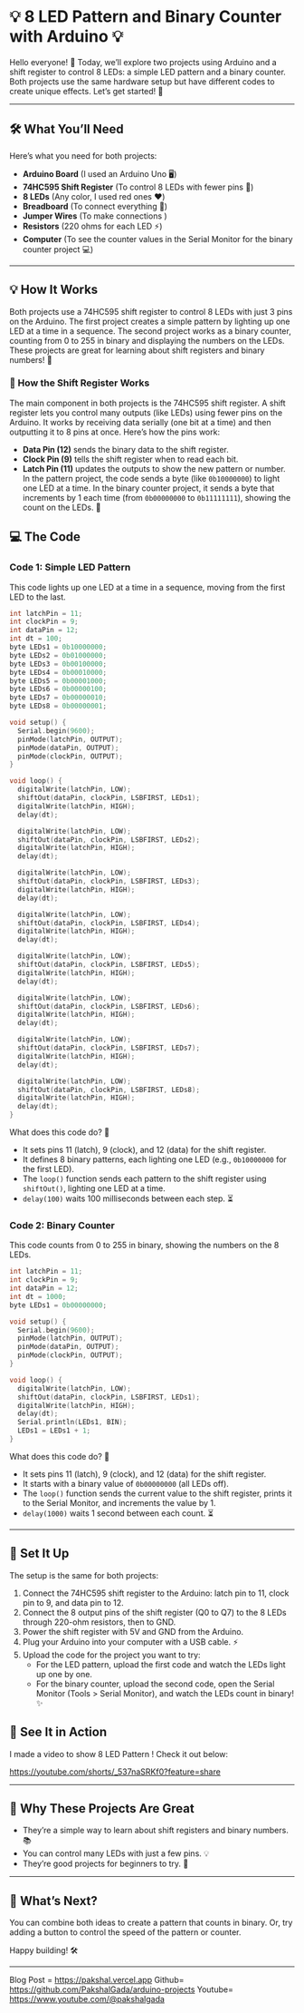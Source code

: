 # 💡 8 LED Pattern and Binary Counter with Arduino 💡

Hello everyone! 👋 Today, we’ll explore two projects using Arduino and a shift register to control 8 LEDs: a simple LED pattern and a binary counter. Both projects use the same hardware setup but have different codes to create unique effects. Let’s get started! 🚀

---

## 🛠️ What You’ll Need

Here’s what you need for both projects:

- **Arduino Board** (I used an Arduino Uno 🖥️)
- **74HC595 Shift Register** (To control 8 LEDs with fewer pins 📡)
- **8 LEDs** (Any color, I used red ones ❤️)
- **Breadboard** (To connect everything 🧩)
- **Jumper Wires** (To make connections )
- **Resistors** (220 ohms for each LED ⚡)
- **Computer** (To see the counter values in the Serial Monitor for the binary counter project 💻)

---

## 💡 How It Works

Both projects use a 74HC595 shift register to control 8 LEDs with just 3 pins on the Arduino. The first project creates a simple pattern by lighting up one LED at a time in a sequence. The second project works as a binary counter, counting from 0 to 255 in binary and displaying the numbers on the LEDs. These projects are great for learning about shift registers and binary numbers! 📘

### 🔧 How the Shift Register Works

The main component in both projects is the 74HC595 shift register. A shift register lets you control many outputs (like LEDs) using fewer pins on the Arduino. It works by receiving data serially (one bit at a time) and then outputting it to 8 pins at once. Here’s how the pins work:

- **Data Pin (12)** sends the binary data to the shift register.
- **Clock Pin (9)** tells the shift register when to read each bit.
- **Latch Pin (11)** updates the outputs to show the new pattern or number. In the pattern project, the code sends a byte (like `0b10000000`) to light one LED at a time. In the binary counter project, it sends a byte that increments by 1 each time (from `0b00000000` to `0b11111111`), showing the count on the LEDs. 🔄


## 💻 The Code

### Code 1: Simple LED Pattern

This code lights up one LED at a time in a sequence, moving from the first LED to the last.

```cpp
int latchPin = 11;
int clockPin = 9;
int dataPin = 12;
int dt = 100;
byte LEDs1 = 0b10000000;
byte LEDs2 = 0b01000000;
byte LEDs3 = 0b00100000;
byte LEDs4 = 0b00010000;
byte LEDs5 = 0b00001000;
byte LEDs6 = 0b00000100;
byte LEDs7 = 0b00000010;
byte LEDs8 = 0b00000001;

void setup() {
  Serial.begin(9600);
  pinMode(latchPin, OUTPUT);
  pinMode(dataPin, OUTPUT);
  pinMode(clockPin, OUTPUT);
}

void loop() {
  digitalWrite(latchPin, LOW);
  shiftOut(dataPin, clockPin, LSBFIRST, LEDs1);
  digitalWrite(latchPin, HIGH);
  delay(dt);

  digitalWrite(latchPin, LOW);
  shiftOut(dataPin, clockPin, LSBFIRST, LEDs2);
  digitalWrite(latchPin, HIGH);
  delay(dt);

  digitalWrite(latchPin, LOW);
  shiftOut(dataPin, clockPin, LSBFIRST, LEDs3);
  digitalWrite(latchPin, HIGH);
  delay(dt);

  digitalWrite(latchPin, LOW);
  shiftOut(dataPin, clockPin, LSBFIRST, LEDs4);
  digitalWrite(latchPin, HIGH);
  delay(dt);

  digitalWrite(latchPin, LOW);
  shiftOut(dataPin, clockPin, LSBFIRST, LEDs5);
  digitalWrite(latchPin, HIGH);
  delay(dt);

  digitalWrite(latchPin, LOW);
  shiftOut(dataPin, clockPin, LSBFIRST, LEDs6);
  digitalWrite(latchPin, HIGH);
  delay(dt);

  digitalWrite(latchPin, LOW);
  shiftOut(dataPin, clockPin, LSBFIRST, LEDs7);
  digitalWrite(latchPin, HIGH);
  delay(dt);

  digitalWrite(latchPin, LOW);
  shiftOut(dataPin, clockPin, LSBFIRST, LEDs8);
  digitalWrite(latchPin, HIGH);
  delay(dt);
}

```

What does this code do? 🤔

- It sets pins 11 (latch), 9 (clock), and 12 (data) for the shift register.
- It defines 8 binary patterns, each lighting one LED (e.g., `0b10000000` for the first LED).
- The `loop()` function sends each pattern to the shift register using `shiftOut()`, lighting one LED at a time.
- `delay(100)` waits 100 milliseconds between each step. ⏳

### Code 2: Binary Counter

This code counts from 0 to 255 in binary, showing the numbers on the 8 LEDs.

```cpp
int latchPin = 11;
int clockPin = 9;
int dataPin = 12;
int dt = 1000;
byte LEDs1 = 0b00000000;

void setup() {
  Serial.begin(9600);
  pinMode(latchPin, OUTPUT);
  pinMode(dataPin, OUTPUT);
  pinMode(clockPin, OUTPUT);
}

void loop() {
  digitalWrite(latchPin, LOW);
  shiftOut(dataPin, clockPin, LSBFIRST, LEDs1);
  digitalWrite(latchPin, HIGH);
  delay(dt);
  Serial.println(LEDs1, BIN);
  LEDs1 = LEDs1 + 1;
}

```

What does this code do? 🤔

- It sets pins 11 (latch), 9 (clock), and 12 (data) for the shift register.
- It starts with a binary value of `0b00000000` (all LEDs off).
- The `loop()` function sends the current value to the shift register, prints it to the Serial Monitor, and increments the value by 1.
- `delay(1000)` waits 1 second between each count. ⏳

---

## 🔧 Set It Up

The setup is the same for both projects:

1. Connect the 74HC595 shift register to the Arduino: latch pin to 11, clock pin to 9, and data pin to 12.
2. Connect the 8 output pins of the shift register (Q0 to Q7) to the 8 LEDs through 220-ohm resistors, then to GND.
3. Power the shift register with 5V and GND from the Arduino.
4. Plug your Arduino into your computer with a USB cable. ⚡
5. Upload the code for the project you want to try:
    - For the LED pattern, upload the first code and watch the LEDs light up one by one.
    - For the binary counter, upload the second code, open the Serial Monitor (Tools > Serial Monitor), and watch the LEDs count in binary! ✨

## 🎥 See It in Action

I made a video to show 8 LED Pattern ! Check it out below:

https://youtube.com/shorts/_537naSRKf0?feature=share

---

## **🌟 Why These Projects Are Great**

- They’re a simple way to learn about shift registers and binary numbers. 📚
- You can control many LEDs with just a few pins. 💡
- They’re good projects for beginners to try. 🌱

---

## 🚀 What’s Next?

You can combine both ideas to create a pattern that counts in binary. Or, try adding a button to control the speed of the pattern or counter.

Happy building! 🛠️

---
Blog Post = https://pakshal.vercel.app
Github= https://github.com/PakshalGada/arduino-projects
Youtube= https://www.youtube.com/@pakshalgada
